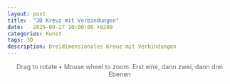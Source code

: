 ```yaml
---
layout: post
title:  "3D Kreuz mit Verbindungen"
date:   2025-09-27 10:00:00 +0200
categories: Kunst
tags: 3D
description: Dreidimensionales Kreuz mit Verbindungen
---
```


<div class="info">
    <p style="color: #666; text-align: center; margin-bottom: 20px;">Drag to rotate • Mouse wheel to zoom. Erst eine, dann zwei, dann drei Ebenen</p>
</div>

<div id="sketch-container"></div>
<div id="sketch-container2"></div>
<div id="sketch-container3"></div>

<style>
    #sketch-container, #sketch-container2, #sketch-container3 {
        display: flex;
        justify-content: center;
        align-items: center;
        min-height: 50vh;
        margin: 20px 0;
        background-color: transparent;
    }
    .info {
        text-align: center;
        margin-bottom: 20px;
    }
</style>

<script src="https://cdnjs.cloudflare.com/ajax/libs/p5.js/1.7.0/p5.min.js"></script>
<script>
    // First sketch - YZ plane diagonals only
    let sketch1 = function(p) {
        let L = 120;
        let pts = [];
        let edges = [];
        let N = 40;
        let rotX = 0, rotY = 0;
        let lastMouseX, lastMouseY;
        let zoom = 0;
        let autoRotate = true;
        let lastInteractionTime = 0;
        let diagColors = [];
        let lastTouchDist = 0;
        
        p.setup = function() {
            let canvas = p.createCanvas(600, 450, p.WEBGL);
            canvas.parent('sketch-container');
            
            diagColors = [
                p.color(255, 100, 100),
                p.color(100, 255, 120),
                p.color(120, 150, 255),
                p.color(255, 220, 120)
            ];
            
            pts = [
                p.createVector(L, 0, 0),
                p.createVector(-L, 0, 0),
                p.createVector(0, L, 0),
                p.createVector(0, -L, 0),
                p.createVector(0, 0, L),
                p.createVector(0, 0, -L)
            ];
            
            edges = [];
            for (let i = 0; i < pts.length; i++) {
                for (let j = i + 1; j < pts.length; j++) {
                    if (p.abs(p5.Vector.dot(pts[i], pts[j])) < 0.001) {
                        if (p.abs(pts[i].x) < 0.001 && p.abs(pts[j].x) < 0.001) {
                            if (pts[i].y < pts[j].y || (p.abs(pts[i].y - pts[j].y) < 0.001 && pts[i].z < pts[j].z)) {
                                edges.push([i, j]);
                            } else {
                                edges.push([j, i]);
                            }
                        }
                    }
                }
            }
        }
        
        p.draw = function() {
            p.background(40, 40, 40);
            
            if (p.millis() - lastInteractionTime > 2000) {
                autoRotate = true;
            }
            
            if (autoRotate) {
                rotY += p.TWO_PI / 1200;
            }
            
            p.translate(0, 0, -50 + zoom);
            p.rotateX(rotX);
            p.rotateY(rotY);
            
            p.strokeWeight(5);
            p.stroke(0, 0, 0);
            for (let pt of pts) {
                p.line(0, 0, 0, pt.x, pt.y, pt.z);
            }
            
            p.strokeWeight(0.45);
            for (let idx = 0; idx < edges.length; idx++) {
                let e = edges[idx];
                let a = pts[e[0]];
                let b = pts[e[1]];
                let c = diagColors[idx];
                
                p.stroke(c);
                p.line(a.x, a.y, a.z, b.x, b.y, b.z);
                
                for (let i = 0; i <= N; i++) {
                    let t = i / N;
                    let dpt = p5.Vector.lerp(a, b, t);
                    
                    let axis = -1;
                    if (p.abs(a.x) < 0.001 && p.abs(b.x) < 0.001) axis = 0;
                    else if (p.abs(a.y) < 0.001 && p.abs(b.y) < 0.001) axis = 1;
                    else if (p.abs(a.z) < 0.001 && p.abs(b.z) < 0.001) axis = 2;
                    
                    let u = i / N;
                    let armPos, armNeg;
                    
                    if (axis == 0) {
                        armPos = p.createVector(L * u, 0, 0);
                        armNeg = p.createVector(-L * u, 0, 0);
                    }
                    else if (axis == 1) {
                        armPos = p.createVector(0, L * u, 0);
                        armNeg = p.createVector(0, -L * u, 0);
                    }
                    else {
                        armPos = p.createVector(0, 0, L * u);
                        armNeg = p.createVector(0, 0, -L * u);
                    }
                    
                    p.stroke(c);
                    p.line(dpt.x, dpt.y, dpt.z, armPos.x, armPos.y, armPos.z);
                    p.line(dpt.x, dpt.y, dpt.z, armNeg.x, armNeg.y, armNeg.z);
                }
            }
            
            p.push();
            p.camera();
            p.fill(255);
            p.textSize(12);
            p.textAlign(p.LEFT, p.TOP);
            p.text("YZ plane", -p.width/2 + 10, -p.height/2 + 10);
            p.pop();
        }
        
        p.mousePressed = function() {
            if (p.mouseX >= 0 && p.mouseX <= p.width && p.mouseY >= 0 && p.mouseY <= p.height) {
                lastMouseX = p.mouseX;
                lastMouseY = p.mouseY;
                autoRotate = false;
                lastInteractionTime = p.millis();
            }
        }
        
        p.touchStarted = function() {
            if (p.touches.length > 0) {
                lastMouseX = p.touches[0].x;
                lastMouseY = p.touches[0].y;
                autoRotate = false;
                lastInteractionTime = p.millis();
                return false;
            }
        }
        
        p.mouseDragged = function() {
            if (p.mouseX >= 0 && p.mouseX <= p.width && p.mouseY >= 0 && p.mouseY <= p.height) {
                autoRotate = false;
                lastInteractionTime = p.millis();
                let dx = (p.mouseX - lastMouseX) * 0.01;
                let dy = (p.mouseY - lastMouseY) * 0.01;
                rotY += dx;
                rotX += dy;
                lastMouseX = p.mouseX;
                lastMouseY = p.mouseY;
            }
        }
        
        p.touchMoved = function() {
            if (p.touches.length > 0) {
                autoRotate = false;
                lastInteractionTime = p.millis();
                let dx = (p.touches[0].x - lastMouseX) * 0.01;
                let dy = (p.touches[0].y - lastMouseY) * 0.01;
                rotY += dx;
                rotX += dy;
                lastMouseX = p.touches[0].x;
                lastMouseY = p.touches[0].y;
                return false;
            }
        }
        
        p.mouseWheel = function(event) {
            if (p.mouseX >= 0 && p.mouseX <= p.width && p.mouseY >= 0 && p.mouseY <= p.height) {
                zoom += event.delta * 5;
                return false;
            }
        }
        
        p.touchEnded = function() {
            return false;
        }
    };
    
    // Second sketch - YZ + XZ planes
    let sketch2 = function(p) {
        let L = 120;
        let pts = [];
        let edges = [];
        let N = 40;
        let rotX = 0, rotY = 0;
        let lastMouseX, lastMouseY;
        let zoom = 0;
        let autoRotate = true;
        let lastInteractionTime = 0;
        let diagColors = [];
        let lastTouchDist = 0;
        
        p.setup = function() {
            let canvas = p.createCanvas(600, 450, p.WEBGL);
            canvas.parent('sketch-container2');
            
            diagColors = [
                p.color(255, 100, 100),
                p.color(100, 255, 120),
                p.color(120, 150, 255),
                p.color(255, 220, 120),
                p.color(255, 150, 200),
                p.color(150, 255, 255),
                p.color(200, 150, 255),
                p.color(255, 200, 100)
            ];
            
            pts = [
                p.createVector(L, 0, 0),
                p.createVector(-L, 0, 0),
                p.createVector(0, L, 0),
                p.createVector(0, -L, 0),
                p.createVector(0, 0, L),
                p.createVector(0, 0, -L)
            ];
            
            edges = [];
            for (let i = 0; i < pts.length; i++) {
                for (let j = i + 1; j < pts.length; j++) {
                    if (p.abs(p5.Vector.dot(pts[i], pts[j])) < 0.001) {
                        let isYZ = p.abs(pts[i].x) < 0.001 && p.abs(pts[j].x) < 0.001;
                        let isXZ = p.abs(pts[i].y) < 0.001 && p.abs(pts[j].y) < 0.001;
                        
                        if (isYZ) {
                            if (pts[i].y < pts[j].y || (p.abs(pts[i].y - pts[j].y) < 0.001 && pts[i].z < pts[j].z)) {
                                edges.push([i, j]);
                            } else {
                                edges.push([j, i]);
                            }
                        } else if (isXZ) {
                            if (pts[i].x < pts[j].x || (p.abs(pts[i].x - pts[j].x) < 0.001 && pts[i].z < pts[j].z)) {
                                edges.push([i, j]);
                            } else {
                                edges.push([j, i]);
                            }
                        }
                    }
                }
            }
        }
        
        p.draw = function() {
            p.background(40, 40, 40);
            
            if (p.millis() - lastInteractionTime > 2000) {
                autoRotate = true;
            }
            
            if (autoRotate) {
                rotY += p.TWO_PI / 1200;
            }
            
            p.translate(0, 0, -50 + zoom);
            p.rotateX(rotX);
            p.rotateY(rotY);
            
            p.strokeWeight(5);
            p.stroke(0, 0, 0);
            for (let pt of pts) {
                p.line(0, 0, 0, pt.x, pt.y, pt.z);
            }
            
            p.strokeWeight(0.45);
            for (let idx = 0; idx < edges.length; idx++) {
                let e = edges[idx];
                let a = pts[e[0]];
                let b = pts[e[1]];
                let c = diagColors[idx];
                
                p.stroke(c);
                p.line(a.x, a.y, a.z, b.x, b.y, b.z);
                
                for (let i = 0; i <= N; i++) {
                    let t = i / N;
                    let dpt = p5.Vector.lerp(a, b, t);
                    
                    let axis = -1;
                    if (p.abs(a.x) < 0.001 && p.abs(b.x) < 0.001) axis = 0;
                    else if (p.abs(a.y) < 0.001 && p.abs(b.y) < 0.001) axis = 1;
                    else if (p.abs(a.z) < 0.001 && p.abs(b.z) < 0.001) axis = 2;
                    
                    let u = i / N;
                    let armPos, armNeg;
                    
                    if (axis == 0) {
                        armPos = p.createVector(L * u, 0, 0);
                        armNeg = p.createVector(-L * u, 0, 0);
                    }
                    else if (axis == 1) {
                        armPos = p.createVector(0, L * u, 0);
                        armNeg = p.createVector(0, -L * u, 0);
                    }
                    else {
                        armPos = p.createVector(0, 0, L * u);
                        armNeg = p.createVector(0, 0, -L * u);
                    }
                    
                    p.stroke(c);
                    p.line(dpt.x, dpt.y, dpt.z, armPos.x, armPos.y, armPos.z);
                    p.line(dpt.x, dpt.y, dpt.z, armNeg.x, armNeg.y, armNeg.z);
                }
            }
            
            p.push();
            p.camera();
            p.fill(255);
            p.textSize(12);
            p.textAlign(p.LEFT, p.TOP);
            p.text("YZ + XZ planes", -p.width/2 + 10, -p.height/2 + 10);
            p.pop();
        }
        
        p.mousePressed = function() {
            if (p.mouseX >= 0 && p.mouseX <= p.width && p.mouseY >= 0 && p.mouseY <= p.height) {
                lastMouseX = p.mouseX;
                lastMouseY = p.mouseY;
                autoRotate = false;
                lastInteractionTime = p.millis();
            }
        }
        
        p.touchStarted = function() {
            if (p.touches.length > 0) {
                lastMouseX = p.touches[0].x;
                lastMouseY = p.touches[0].y;
                autoRotate = false;
                lastInteractionTime = p.millis();
                return false;
            }
        }
        
        p.mouseDragged = function() {
            if (p.mouseX >= 0 && p.mouseX <= p.width && p.mouseY >= 0 && p.mouseY <= p.height) {
                autoRotate = false;
                lastInteractionTime = p.millis();
                let dx = (p.mouseX - lastMouseX) * 0.01;
                let dy = (p.mouseY - lastMouseY) * 0.01;
                rotY += dx;
                rotX += dy;
                lastMouseX = p.mouseX;
                lastMouseY = p.mouseY;
            }
        }
        
        p.touchMoved = function() {
            if (p.touches.length > 0) {
                autoRotate = false;
                lastInteractionTime = p.millis();
                let dx = (p.touches[0].x - lastMouseX) * 0.01;
                let dy = (p.touches[0].y - lastMouseY) * 0.01;
                rotY += dx;
                rotX += dy;
                lastMouseX = p.touches[0].x;
                lastMouseY = p.touches[0].y;
                return false;
            }
        }
        
        p.mouseWheel = function(event) {
            if (p.mouseX >= 0 && p.mouseX <= p.width && p.mouseY >= 0 && p.mouseY <= p.height) {
                zoom += event.delta * 5;
                return false;
            }
        }
        
        p.touchEnded = function() {
            return false;
        }
    };
    
    // Third sketch - YZ + XZ + XY planes (all 12 diagonals)
    let sketch3 = function(p) {
        let L = 120;
        let pts = [];
        let edges = [];
        let N = 40;
        let rotX = 0, rotY = 0;
        let lastMouseX, lastMouseY;
        let zoom = 0;
        let autoRotate = true;
        let lastInteractionTime = 0;
        let diagColors = [];
        let lastTouchDist = 0;
        
        p.setup = function() {
            let canvas = p.createCanvas(600, 450, p.WEBGL);
            canvas.parent('sketch-container3');
            
            diagColors = [
                p.color(255, 100, 100),
                p.color(100, 255, 120),
                p.color(120, 150, 255),
                p.color(255, 220, 120),
                p.color(255, 150, 200),
                p.color(150, 255, 255),
                p.color(200, 150, 255),
                p.color(255, 200, 100),
                p.color(150, 255, 150),
                p.color(255, 255, 150),
                p.color(150, 200, 255),
                p.color(255, 180, 180)
            ];
            
            pts = [
                p.createVector(L, 0, 0),
                p.createVector(-L, 0, 0),
                p.createVector(0, L, 0),
                p.createVector(0, -L, 0),
                p.createVector(0, 0, L),
                p.createVector(0, 0, -L)
            ];
            
            edges = [];
            for (let i = 0; i < pts.length; i++) {
                for (let j = i + 1; j < pts.length; j++) {
                    if (p.abs(p5.Vector.dot(pts[i], pts[j])) < 0.001) {
                        let isYZ = p.abs(pts[i].x) < 0.001 && p.abs(pts[j].x) < 0.001;
                        let isXZ = p.abs(pts[i].y) < 0.001 && p.abs(pts[j].y) < 0.001;
                        let isXY = p.abs(pts[i].z) < 0.001 && p.abs(pts[j].z) < 0.001;
                        
                        if (isYZ) {
                            if (pts[i].y < pts[j].y || (p.abs(pts[i].y - pts[j].y) < 0.001 && pts[i].z < pts[j].z)) {
                                edges.push([i, j]);
                            } else {
                                edges.push([j, i]);
                            }
                        } else if (isXZ) {
                            if (pts[i].x < pts[j].x || (p.abs(pts[i].x - pts[j].x) < 0.001 && pts[i].z < pts[j].z)) {
                                edges.push([i, j]);
                            } else {
                                edges.push([j, i]);
                            }
                        } else if (isXY) {
                            if (pts[i].x < pts[j].x || (p.abs(pts[i].x - pts[j].x) < 0.001 && pts[i].y < pts[j].y)) {
                                edges.push([i, j]);
                            } else {
                                edges.push([j, i]);
                            }
                        }
                    }
                }
            }
        }
        
        p.draw = function() {
            p.background(40, 40, 40);
            
            if (p.millis() - lastInteractionTime > 2000) {
                autoRotate = true;
            }
            
            if (autoRotate) {
                rotY += p.TWO_PI / 2400;
            }
            
            p.translate(0, 0, -50 + zoom);
            p.rotateX(rotX);
            p.rotateY(rotY);
            
            p.strokeWeight(5);
            p.stroke(0, 0, 0);
            for (let pt of pts) {
                p.line(0, 0, 0, pt.x, pt.y, pt.z);
            }
            
            p.strokeWeight(0.45);
            for (let idx = 0; idx < edges.length; idx++) {
                let e = edges[idx];
                let a = pts[e[0]];
                let b = pts[e[1]];
                let c = diagColors[idx];
                
                p.stroke(c);
                p.line(a.x, a.y, a.z, b.x, b.y, b.z);
                
                for (let i = 0; i <= N; i++) {
                    let t = i / N;
                    let dpt = p5.Vector.lerp(a, b, t);
                    
                    let axis = -1;
                    if (p.abs(a.x) < 0.001 && p.abs(b.x) < 0.001) axis = 0;
                    else if (p.abs(a.y) < 0.001 && p.abs(b.y) < 0.001) axis = 1;
                    else if (p.abs(a.z) < 0.001 && p.abs(b.z) < 0.001) axis = 2;
                    
                    let u = i / N;
                    let armPos, armNeg;
                    
                    if (axis == 0) {
                        armPos = p.createVector(L * u, 0, 0);
                        armNeg = p.createVector(-L * u, 0, 0);
                    }
                    else if (axis == 1) {
                        armPos = p.createVector(0, L * u, 0);
                        armNeg = p.createVector(0, -L * u, 0);
                    }
                    else {
                        armPos = p.createVector(0, 0, L * u);
                        armNeg = p.createVector(0, 0, -L * u);
                    }
                    
                    p.stroke(c);
                    p.line(dpt.x, dpt.y, dpt.z, armPos.x, armPos.y, armPos.z);
                    p.line(dpt.x, dpt.y, dpt.z, armNeg.x, armNeg.y, armNeg.z);
                }
            }
            
            p.push();
            p.camera();
            p.fill(255);
            p.textSize(12);
            p.textAlign(p.LEFT, p.TOP);
            p.text("All 3 planes (12 diagonals)", -p.width/2 + 10, -p.height/2 + 10);
            p.pop();
        }
        
        p.mousePressed = function() {
            if (p.mouseX >= 0 && p.mouseX <= p.width && p.mouseY >= 0 && p.mouseY <= p.height) {
                lastMouseX = p.mouseX;
                lastMouseY = p.mouseY;
                autoRotate = false;
                lastInteractionTime = p.millis();
            }
        }
        
        p.touchStarted = function() {
            if (p.touches.length > 0) {
                lastMouseX = p.touches[0].x;
                lastMouseY = p.touches[0].y;
                autoRotate = false;
                lastInteractionTime = p.millis();
                return false;
            }
        }
        
        p.mouseDragged = function() {
            if (p.mouseX >= 0 && p.mouseX <= p.width && p.mouseY >= 0 && p.mouseY <= p.height) {
                autoRotate = false;
                lastInteractionTime = p.millis();
                let dx = (p.mouseX - lastMouseX) * 0.01;
                let dy = (p.mouseY - lastMouseY) * 0.01;
                rotY += dx;
                rotX += dy;
                lastMouseX = p.mouseX;
                lastMouseY = p.mouseY;
            }
        }
        
        p.touchMoved = function() {
            if (p.touches.length > 0) {
                autoRotate = false;
                lastInteractionTime = p.millis();
                let dx = (p.touches[0].x - lastMouseX) * 0.01;
                let dy = (p.touches[0].y - lastMouseY) * 0.01;
                rotY += dx;
                rotX += dy;
                lastMouseX = p.touches[0].x;
                lastMouseY = p.touches[0].y;
                return false;
            }
        }
        
        p.mouseWheel = function(event) {
            if (p.mouseX >= 0 && p.mouseX <= p.width && p.mouseY >= 0 && p.mouseY <= p.height) {
                zoom += event.delta * 5;
                return false;
            }
        }
        
        p.touchEnded = function() {
            return false;
        }
    };
    
    new p5(sketch1);
    new p5(sketch2);
    new p5(sketch3);
</script>